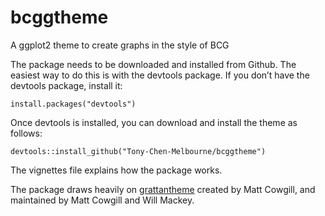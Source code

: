 # bcggtheme
A ggplot2 theme to create graphs in the style of BCG

The package needs to be downloaded and installed from Github. The easiest way to do this is with the devtools package. If you don’t have the devtools package, install it:

`install.packages("devtools")`

Once devtools is installed, you can download and install the theme as follows:

`devtools::install_github("Tony-Chen-Melbourne/bcggtheme")`

The vignettes file explains how the package works.

The package draws heavily on [grattantheme](https://github.com/grattan/grattantheme) created by Matt Cowgill, and maintained by Matt Cowgill and Will Mackey.
